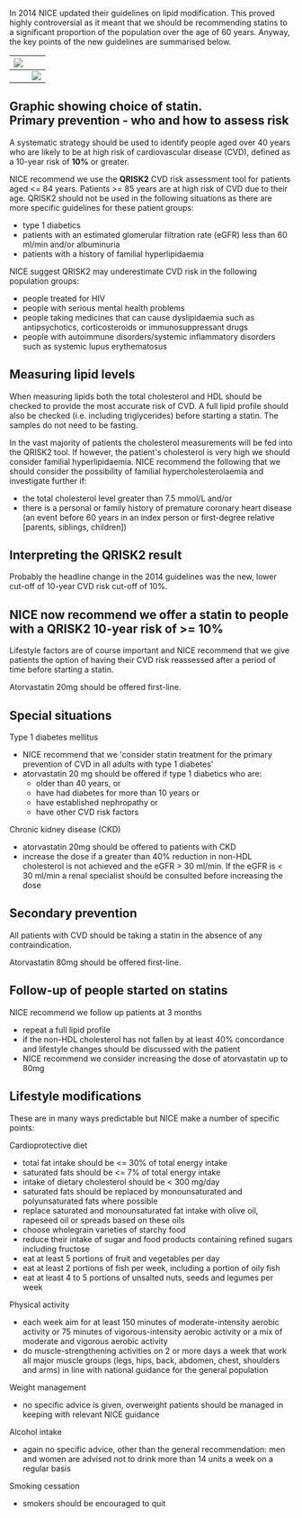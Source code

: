 In 2014 NICE updated their guidelines on lipid modification. This proved highly controversial as it meant that we should be recommending statins to a significant proportion of the population over the age of 60 years. Anyway, the key points of the new guidelines are summarised below.  
  


| [![](https://d32xxyeh8kfs8k.cloudfront.net/images_Passmedicine/pdd915.png)](https://d32xxyeh8kfs8k.cloudfront.net/images_Passmedicine/pdd915b.png) | |
| --- | --- |
|  | [![](https://d32xxyeh8kfs8k.cloudfront.net/css/images/mag_glass.png)](https://d32xxyeh8kfs8k.cloudfront.net/images_Passmedicine/pdd915b.png) |

Graphic showing choice of statin.  
Primary prevention \- who and how to assess risk
------------------------------------------------

  
A systematic strategy should be used to identify people aged over 40 years who are likely to be at high risk of cardiovascular disease (CVD), defined as a 10\-year risk of **10%** or greater.   
  
NICE recommend we use the **QRISK2** CVD risk assessment tool for patients aged \<\= 84 years. Patients \>\= 85 years are at high risk of CVD due to their age. QRISK2 should not be used in the following situations as there are more specific guidelines for these patient groups:  
* type 1 diabetics
* patients with an estimated glomerular filtration rate (eGFR) less than 60 ml/min and/or albuminuria
* patients with a history of familial hyperlipidaemia

  
NICE suggest QRISK2 may underestimate CVD risk in the following population groups:  
* people treated for HIV
* people with serious mental health problems
* people taking medicines that can cause dyslipidaemia such as antipsychotics, corticosteroids or immunosuppressant drugs
* people with autoimmune disorders/systemic inflammatory disorders such as systemic lupus erythematosus

  
  
Measuring lipid levels
----------------------

  
When measuring lipids both the total cholesterol and HDL should be checked to provide the most accurate risk of CVD. A full lipid profile should also be checked (i.e. including triglycerides) before starting a statin. The samples do not need to be fasting.  
  
In the vast majority of patients the cholesterol measurements will be fed into the QRISK2 tool. If however, the patient's cholesterol is very high we should consider familial hyperlipidaemia. NICE recommend the following that we should consider the possibility of familial hypercholesterolaemia and investigate further if:  
* the total cholesterol level greater than 7\.5 mmol/L and/or
* there is a personal or family history of premature coronary heart disease (an event before 60 years in an index person or first\-degree relative \[parents, siblings, children])

  
  
Interpreting the QRISK2 result
------------------------------

  
Probably the headline change in the 2014 guidelines was the new, lower cut\-off of 10\-year CVD risk cut\-off of 10%.   
  
NICE now recommend we offer a statin to people with a QRISK2 10\-year risk of \>\= 10%
--------------------------------------------------------------------------------------

  
Lifestyle factors are of course important and NICE recommend that we give patients the option of having their CVD risk reassessed after a period of time before starting a statin.  
  
Atorvastatin 20mg should be offered first\-line.  
  
  
Special situations
------------------

  
Type 1 diabetes mellitus  
* NICE recommend that we 'consider statin treatment for the primary prevention of CVD in all adults with type 1 diabetes'
* atorvastatin 20 mg should be offered if type 1 diabetics who are:
	+ older than 40 years, or
	+ have had diabetes for more than 10 years or
	+ have established nephropathy or
	+ have other CVD risk factors

  
Chronic kidney disease (CKD)  
* atorvastatin 20mg should be offered to patients with CKD
* increase the dose if a greater than 40% reduction in non\-HDL cholesterol is not achieved and the eGFR \> 30 ml/min. If the eGFR is \< 30 ml/min a renal specialist should be consulted before increasing the dose

  
Secondary prevention
--------------------

  
All patients with CVD should be taking a statin in the absence of any contraindication.  
  
Atorvastatin 80mg should be offered first\-line.  
  
  
Follow\-up of people started on statins
---------------------------------------

  
NICE recommend we follow up patients at 3 months  
* repeat a full lipid profile
* if the non\-HDL cholesterol has not fallen by at least 40% concordance and lifestyle changes should be discussed with the patient
* NICE recommend we consider increasing the dose of atorvastatin up to 80mg

  
Lifestyle modifications
-----------------------

  
These are in many ways predictable but NICE make a number of specific points:  
  
Cardioprotective diet  
* total fat intake should be \<\= 30% of total energy intake
* saturated fats should be \<\= 7% of total energy intake
* intake of dietary cholesterol should be \< 300 mg/day
* saturated fats should be replaced by monounsaturated and polyunsaturated fats where possible
* replace saturated and monounsaturated fat intake with olive oil, rapeseed oil or spreads based on these oils
* choose wholegrain varieties of starchy food
* reduce their intake of sugar and food products containing refined sugars including fructose
* eat at least 5 portions of fruit and vegetables per day
* eat at least 2 portions of fish per week, including a portion of oily fish
* eat at least 4 to 5 portions of unsalted nuts, seeds and legumes per week

  
Physical activity  
* each week aim for at least 150 minutes of moderate\-intensity aerobic activity or 75 minutes of vigorous\-intensity aerobic activity or a mix of moderate and vigorous aerobic activity
* do muscle\-strengthening activities on 2 or more days a week that work all major muscle groups (legs, hips, back, abdomen, chest, shoulders and arms) in line with national guidance for the general population

  
Weight management  
* no specific advice is given, overweight patients should be managed in keeping with relevant NICE guidance

  
Alcohol intake  
* again no specific advice, other than the general recommendation: men and women are advised not to drink more than 14 units a week on a regular basis

  
Smoking cessation  
* smokers should be encouraged to quit
